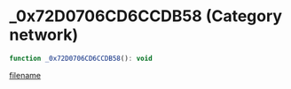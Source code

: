 # _0x72D0706CD6CCDB58 (Category network)

```js
function _0x72D0706CD6CCDB58(): void
```

[filename](_0x72D0706CD6CCDB58_m.md ':include')